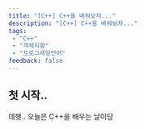 ```yaml
---
title: "[C++] C++을 배워보쟈..."
description: "[C++] C++을 배워보쟈..."
tags: 
 - "C++"
 - "객체지향"
 - "프로그래밍언어"
feedback: false
---
```

## 첫 시작..
데헷.. 오늘은 C++을 배우는 날이당